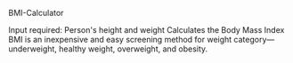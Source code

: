 BMI-Calculator

Input required: Person's height and weight
Calculates the Body Mass Index 
BMI is an inexpensive and easy screening method for weight category—underweight, healthy weight, overweight, and obesity.
